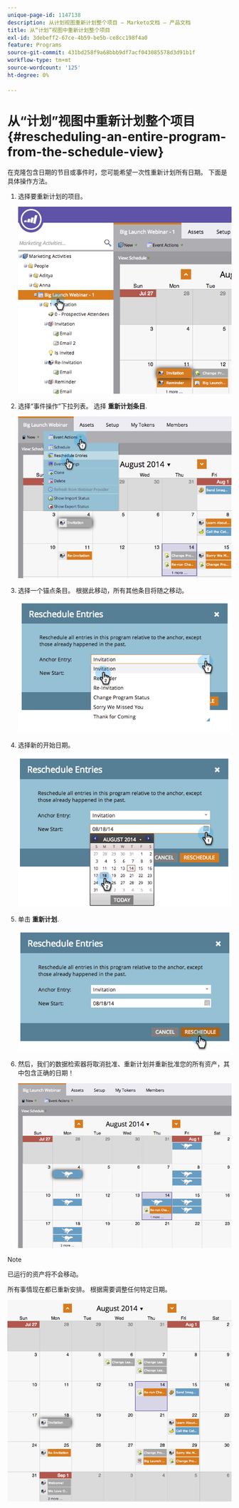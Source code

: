 ```yaml
---
unique-page-id: 1147138
description: 从计划视图重新计划整个项目 — Marketo文档 — 产品文档
title: 从“计划”视图中重新计划整个项目
exl-id: 3debeff2-67ce-4b59-be5b-ce8cc198f4a0
feature: Programs
source-git-commit: 431bd258f9a68bbb9df7acf043085578d3d91b1f
workflow-type: tm+mt
source-wordcount: '125'
ht-degree: 0%

---
```


# 从“计划”视图中重新计划整个项目 {#rescheduling-an-entire-program-from-the-schedule-view}

在克隆包含日期的节目或事件时，您可能希望一次性重新计划所有日期。 下面是具体操作方法。

1. 选择要重新计划的项目。

   ![](assets/image2014-9-23-15-3a15-3a18.png)

1. 选择“事件操作”下拉列表。 选择 **重新计划条目**.

   ![](assets/image2014-9-23-15-3a15-3a53.png)

1. 选择一个锚点条目。 根据此移动，所有其他条目将随之移动。

   ![](assets/image2014-9-23-15-3a18-3a23.png)

1. 选择新的开始日期。

   ![](assets/image2014-9-23-15-3a18-3a37.png)

1. 单击 **重新计划**.

   ![](assets/image2014-9-23-15-3a18-3a54.png)

1. 然后，我们的数据检索器将取消批准、重新计划并重新批准您的所有资产，其中包含正确的日期！

   ![](assets/image2014-9-23-15-3a19-3a1.png)

>[!NOTE]
>
>已运行的资产将不会移动。

所有事情现在都已重新安排。 根据需要调整任何特定日期。

![](assets/image2014-9-23-15-3a19-3a58.png)
